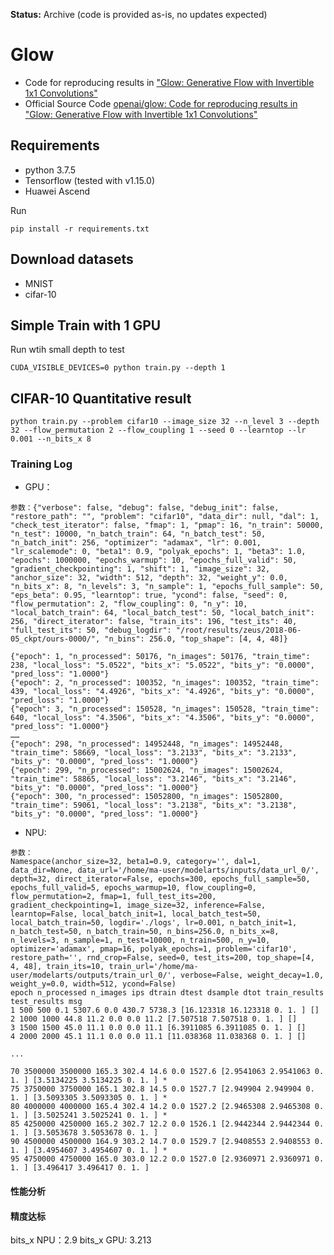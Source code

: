 **Status:** Archive (code is provided as-is, no updates expected)

# Glow

- Code for reproducing results in ["Glow: Generative Flow with Invertible 1x1 Convolutions"](https://d4mucfpksywv.cloudfront.net/research-covers/glow/paper/glow.pdf)
- Official Source Code [openai/glow: Code for reproducing results in "Glow: Generative Flow with Invertible 1x1 Convolutions"](https://github.com/openai/glow)

## Requirements

 - python 3.7.5
 - Tensorflow (tested with v1.15.0)
 - Huawei Ascend

Run
```
pip install -r requirements.txt
```

## Download datasets
- MNIST
- cifar-10


## Simple Train with 1 GPU

Run wtih small depth to test
```
CUDA_VISIBLE_DEVICES=0 python train.py --depth 1
```


## CIFAR-10 Quantitative result

```
python train.py --problem cifar10 --image_size 32 --n_level 3 --depth 32 --flow_permutation 2 --flow_coupling 1 --seed 0 --learntop --lr 0.001 --n_bits_x 8
```

### Training Log


- GPU：
````
参数：{"verbose": false, "debug": false, "debug_init": false, "restore_path": "", "problem": "cifar10", "data_dir": null, "dal": 1, "check_test_iterator": false, "fmap": 1, "pmap": 16, "n_train": 50000, "n_test": 10000, "n_batch_train": 64, "n_batch_test": 50, "n_batch_init": 256, "optimizer": "adamax", "lr": 0.001, "lr_scalemode": 0, "beta1": 0.9, "polyak_epochs": 1, "beta3": 1.0, "epochs": 1000000, "epochs_warmup": 10, "epochs_full_valid": 50, "gradient_checkpointing": 1, "shift": 1, "image_size": 32, "anchor_size": 32, "width": 512, "depth": 32, "weight_y": 0.0, "n_bits_x": 8, "n_levels": 3, "n_sample": 1, "epochs_full_sample": 50, "eps_beta": 0.95, "learntop": true, "ycond": false, "seed": 0, "flow_permutation": 2, "flow_coupling": 0, "n_y": 10, "local_batch_train": 64, "local_batch_test": 50, "local_batch_init": 256, "direct_iterator": false, "train_its": 196, "test_its": 40, "full_test_its": 50, "debug_logdir": "/root/results/zeus/2018-06-05_ckpt/ours-0000/", "n_bins": 256.0, "top_shape": [4, 4, 48]}

{"epoch": 1, "n_processed": 50176, "n_images": 50176, "train_time": 238, "local_loss": "5.0522", "bits_x": "5.0522", "bits_y": "0.0000", "pred_loss": "1.0000"}
{"epoch": 2, "n_processed": 100352, "n_images": 100352, "train_time": 439, "local_loss": "4.4926", "bits_x": "4.4926", "bits_y": "0.0000", "pred_loss": "1.0000"}
{"epoch": 3, "n_processed": 150528, "n_images": 150528, "train_time": 640, "local_loss": "4.3506", "bits_x": "4.3506", "bits_y": "0.0000", "pred_loss": "1.0000"}
……
{"epoch": 298, "n_processed": 14952448, "n_images": 14952448, "train_time": 58669, "local_loss": "3.2133", "bits_x": "3.2133", "bits_y": "0.0000", "pred_loss": "1.0000"}
{"epoch": 299, "n_processed": 15002624, "n_images": 15002624, "train_time": 58865, "local_loss": "3.2146", "bits_x": "3.2146", "bits_y": "0.0000", "pred_loss": "1.0000"}
{"epoch": 300, "n_processed": 15052800, "n_images": 15052800, "train_time": 59061, "local_loss": "3.2138", "bits_x": "3.2138", "bits_y": "0.0000", "pred_loss": "1.0000"}

````
- NPU:
````
参数：
Namespace(anchor_size=32, beta1=0.9, category='', dal=1, data_dir=None, data_url='/home/ma-user/modelarts/inputs/data_url_0/', depth=32, direct_iterator=False, epochs=300, epochs_full_sample=50, epochs_full_valid=5, epochs_warmup=10, flow_coupling=0, flow_permutation=2, fmap=1, full_test_its=200, gradient_checkpointing=1, image_size=32, inference=False, learntop=False, local_batch_init=1, local_batch_test=50, local_batch_train=50, logdir='./logs', lr=0.001, n_batch_init=1, n_batch_test=50, n_batch_train=50, n_bins=256.0, n_bits_x=8, n_levels=3, n_sample=1, n_test=10000, n_train=500, n_y=10, optimizer='adamax', pmap=16, polyak_epochs=1, problem='cifar10', restore_path='', rnd_crop=False, seed=0, test_its=200, top_shape=[4, 4, 48], train_its=10, train_url='/home/ma-user/modelarts/outputs/train_url_0/', verbose=False, weight_decay=1.0, weight_y=0.0, width=512, ycond=False)
epoch n_processed n_images ips dtrain dtest dsample dtot train_results test_results msg
1 500 500 0.1 5307.6 0.0 430.7 5738.3 [16.123318 16.123318 0. 1. ] []
2 1000 1000 44.8 11.2 0.0 0.0 11.2 [7.507518 7.507518 0. 1. ] []
3 1500 1500 45.0 11.1 0.0 0.0 11.1 [6.3911085 6.3911085 0. 1. ] []
4 2000 2000 45.1 11.1 0.0 0.0 11.1 [11.038368 11.038368 0. 1. ] []

...

70 3500000 3500000 165.3 302.4 14.6 0.0 1527.6 [2.9541063 2.9541063 0. 1. ] [3.5134225 3.5134225 0. 1. ] *
75 3750000 3750000 165.1 302.8 14.5 0.0 1527.7 [2.949904 2.949904 0. 1. ] [3.5093305 3.5093305 0. 1. ] *
80 4000000 4000000 165.4 302.4 14.2 0.0 1527.2 [2.9465308 2.9465308 0. 1. ] [3.5025241 3.5025241 0. 1. ] *
85 4250000 4250000 165.2 302.7 12.2 0.0 1526.1 [2.9442344 2.9442344 0. 1. ] [3.5053678 3.5053678 0. 1. ]
90 4500000 4500000 164.9 303.2 14.7 0.0 1529.7 [2.9408553 2.9408553 0. 1. ] [3.4954607 3.4954607 0. 1. ] *
95 4750000 4750000 165.0 303.0 12.2 0.0 1527.0 [2.9360971 2.9360971 0. 1. ] [3.496417 3.496417 0. 1. ]

````

#### 性能分析


#### 精度达标
bits_x NPU：2.9
bits_x GPU: 3.213


